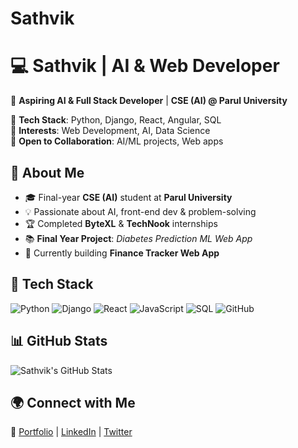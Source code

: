 # Sathvik
# 💻 Sathvik | AI & Web Developer  

🚀 **Aspiring AI & Full Stack Developer** | **CSE (AI) @ Parul University**  

🔹 **Tech Stack**: Python, Django, React, Angular, SQL  
🔹 **Interests**: Web Development, AI, Data Science  
🔹 **Open to Collaboration**: AI/ML projects, Web apps  

## 🌟 About Me  
- 🎓 Final-year **CSE (AI)** student at **Parul University**  
- 💡 Passionate about AI, front-end dev & problem-solving  
- 🏆 Completed **ByteXL** & **TechNook** internships  
- 📚 **Final Year Project**: *Diabetes Prediction ML Web App*  
- 🎯 Currently building **Finance Tracker Web App**  

## 🚀 Tech Stack  
![Python](https://img.shields.io/badge/Python-3776AB?style=for-the-badge&logo=python&logoColor=white)
![Django](https://img.shields.io/badge/Django-092E20?style=for-the-badge&logo=django&logoColor=white)
![React](https://img.shields.io/badge/React-61DAFB?style=for-the-badge&logo=react&logoColor=black)
![JavaScript](https://img.shields.io/badge/JavaScript-F7DF1E?style=for-the-badge&logo=javascript&logoColor=black)
![SQL](https://img.shields.io/badge/SQL-4479A1?style=for-the-badge&logo=postgresql&logoColor=white)
![GitHub](https://img.shields.io/badge/GitHub-181717?style=for-the-badge&logo=github&logoColor=white)

## 📊 GitHub Stats  
![Sathvik's GitHub Stats](https://github-readme-stats.vercel.app/api?username=5athvik&show_icons=true&theme=github_dark&count_private=true)

## 🌍 Connect with Me  
🔗 [Portfolio](#) | [LinkedIn](https://linkedin.com/in/sathvik-jonnalagadda) | [Twitter](https://twitter.com/yourprofile)  
